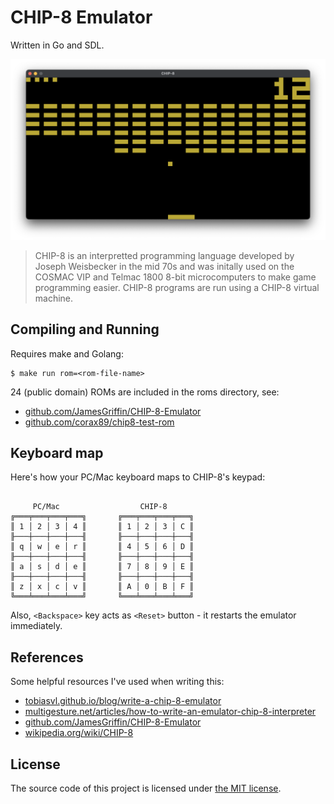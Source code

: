 # CHIP-8 Emulator

Written in Go and SDL.

![](screenshot.png)

> CHIP-8 is an interpretted programming language developed by Joseph Weisbecker in the mid 70s
> and was initally used on the COSMAC VIP and Telmac 1800 8-bit microcomputers to make game programming easier.
> CHIP-8 programs are run using a CHIP-8 virtual machine.

## Compiling and Running

Requires make and Golang:

```shell
$ make run rom=<rom-file-name>
```

24 (public domain) ROMs are included in the roms directory, see:

- [github.com/JamesGriffin/CHIP-8-Emulator](https://github.com/JamesGriffin/CHIP-8-Emulator)
- [github.com/corax89/chip8-test-rom](https://github.com/corax89/chip8-test-rom)

## Keyboard map

Here's how your PC/Mac keyboard maps to CHIP-8's keypad:

```text

     PC/Mac                  CHIP-8
╔═══╤═══╤═══╤═══╗       ╔═══╤═══╤═══╤═══╗
║ 1 │ 2 │ 3 │ 4 ║       ║ 1 │ 2 │ 3 │ C ║
╟───┼───┼───┼───╢       ╟───┼───┼───┼───╢
║ q │ w │ e │ r ║       ║ 4 │ 5 │ 6 │ D ║
╟───┼───┼───┼───╢       ╟───┼───┼───┼───╢
║ a │ s │ d │ e ║       ║ 7 │ 8 │ 9 │ E ║
╟───┼───┼───┼───╢       ╟───┼───┼───┼───╢
║ z │ x │ c │ v ║       ║ A │ 0 │ B │ F ║
╚═══╧═══╧═══╧═══╝       ╚═══╧═══╧═══╧═══╝
```

Also, `<Backspace>` key acts as `<Reset>` button - it restarts the emulator immediately.

## References

Some helpful resources I've used when writing this:

- [tobiasvl.github.io/blog/write-a-chip-8-emulator](https://tobiasvl.github.io/blog/write-a-chip-8-emulator/)
- [multigesture.net/articles/how-to-write-an-emulator-chip-8-interpreter](http://www.multigesture.net/articles/how-to-write-an-emulator-chip-8-interpreter/)
- [github.com/JamesGriffin/CHIP-8-Emulator](https://github.com/JamesGriffin/CHIP-8-Emulator)
- [wikipedia.org/wiki/CHIP-8](https://en.wikipedia.org/wiki/CHIP-8)

## License

The source code of this project is licensed under [the MIT license](LICENSE).
